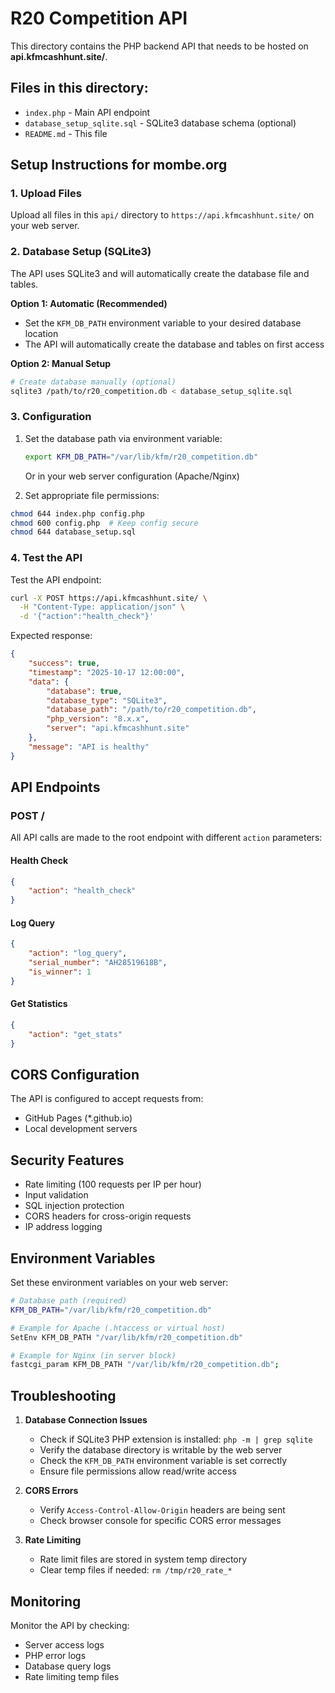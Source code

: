 # R20 Competition API

This directory contains the PHP backend API that needs to be hosted on **api.kfmcashhunt.site/**.

## Files in this directory:

- `index.php` - Main API endpoint
- `database_setup_sqlite.sql` - SQLite3 database schema (optional)
- `README.md` - This file

## Setup Instructions for mombe.org

### 1. Upload Files
Upload all files in this `api/` directory to `https://api.kfmcashhunt.site/` on your web server.

### 2. Database Setup (SQLite3)
The API uses SQLite3 and will automatically create the database file and tables.

**Option 1: Automatic (Recommended)**
- Set the `KFM_DB_PATH` environment variable to your desired database location
- The API will automatically create the database and tables on first access

**Option 2: Manual Setup**
```bash
# Create database manually (optional)
sqlite3 /path/to/r20_competition.db < database_setup_sqlite.sql
```

### 3. Configuration
1. Set the database path via environment variable:
   ```bash
   export KFM_DB_PATH="/var/lib/kfm/r20_competition.db"
   ```
   Or in your web server configuration (Apache/Nginx)

2. Set appropriate file permissions:
```bash
chmod 644 index.php config.php
chmod 600 config.php  # Keep config secure
chmod 644 database_setup.sql
```

### 4. Test the API
Test the API endpoint:
```bash
curl -X POST https://api.kfmcashhunt.site/ \
  -H "Content-Type: application/json" \
  -d '{"action":"health_check"}'
```

Expected response:
```json
{
    "success": true,
    "timestamp": "2025-10-17 12:00:00",
    "data": {
        "database": true,
        "database_type": "SQLite3",
        "database_path": "/path/to/r20_competition.db",
        "php_version": "8.x.x",
        "server": "api.kfmcashhunt.site"
    },
    "message": "API is healthy"
}
```

## API Endpoints

### POST /
All API calls are made to the root endpoint with different `action` parameters:

#### Health Check
```json
{
    "action": "health_check"
}
```

#### Log Query
```json
{
    "action": "log_query",
    "serial_number": "AH28519618B",
    "is_winner": 1
}
```

#### Get Statistics
```json
{
    "action": "get_stats"
}
```

## CORS Configuration

The API is configured to accept requests from:
- GitHub Pages (*.github.io)
- Local development servers

## Security Features

- Rate limiting (100 requests per IP per hour)
- Input validation
- SQL injection protection
- CORS headers for cross-origin requests
- IP address logging

## Environment Variables

Set these environment variables on your web server:

```bash
# Database path (required)
KFM_DB_PATH="/var/lib/kfm/r20_competition.db"

# Example for Apache (.htaccess or virtual host)
SetEnv KFM_DB_PATH "/var/lib/kfm/r20_competition.db"

# Example for Nginx (in server block)
fastcgi_param KFM_DB_PATH "/var/lib/kfm/r20_competition.db";
```

## Troubleshooting

1. **Database Connection Issues**
   - Check if SQLite3 PHP extension is installed: `php -m | grep sqlite`
   - Verify the database directory is writable by the web server
   - Check the `KFM_DB_PATH` environment variable is set correctly
   - Ensure file permissions allow read/write access

2. **CORS Errors**
   - Verify `Access-Control-Allow-Origin` headers are being sent
   - Check browser console for specific CORS error messages

3. **Rate Limiting**
   - Rate limit files are stored in system temp directory
   - Clear temp files if needed: `rm /tmp/r20_rate_*`

## Monitoring

Monitor the API by checking:
- Server access logs
- PHP error logs
- Database query logs
- Rate limiting temp files